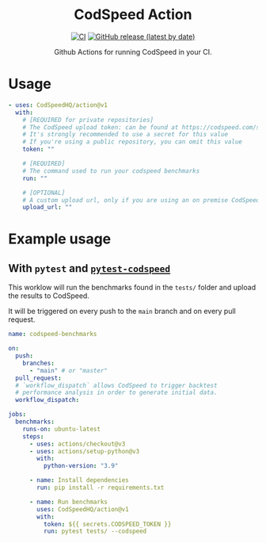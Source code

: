 <div align="center">
<h1>CodSpeed Action</h1>

[![CI](https://github.com/CodSpeedHQ/action/actions/workflows/ci.yml/badge.svg)](https://github.com/CodSpeedHQ/action/actions/workflows/ci.yml)
[![GitHub release (latest by date)](https://img.shields.io/github/v/release/CodSpeedHQ/action)](https://github.com/CodSpeedHQ/action/releases)

Github Actions for running CodSpeed in your CI.

</div>

# Usage

```yaml
- uses: CodSpeedHQ/action@v1
  with:
    # [REQUIRED for private repositories]
    # The CodSpeed upload token: can be found at https://codspeed.com/settings
    # It's strongly recommended to use a secret for this value
    # If you're using a public repository, you can omit this value
    token: ""

    # [REQUIRED]
    # The command used to run your codspeed benchmarks
    run: ""

    # [OPTIONAL]
    # A custom upload url, only if you are using an on premise CodSpeed instance
    upload_url: ""
```

# Example usage

## With `pytest` and [`pytest-codspeed`](https://github.com/CodSpeedHQ/pytest-codspeed)

This worklow will run the benchmarks found in the `tests/` folder and upload the results to CodSpeed.

It will be triggered on every push to the `main` branch and on every pull request.

```yaml
name: codspeed-benchmarks

on:
  push:
    branches:
      - "main" # or "master"
  pull_request:
  # `workflow_dispatch` allows CodSpeed to trigger backtest
  # performance analysis in order to generate initial data.
  workflow_dispatch:

jobs:
  benchmarks:
    runs-on: ubuntu-latest
    steps:
      - uses: actions/checkout@v3
      - uses: actions/setup-python@v3
        with:
          python-version: "3.9"

      - name: Install dependencies
        run: pip install -r requirements.txt

      - name: Run benchmarks
        uses: CodSpeedHQ/action@v1
        with:
          token: ${{ secrets.CODSPEED_TOKEN }}
          run: pytest tests/ --codspeed
```
